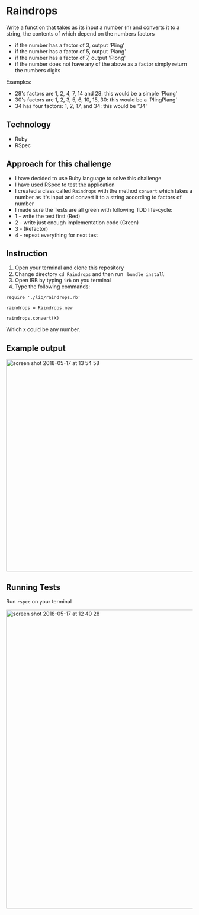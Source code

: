 # Raindrops
Write a function that takes as its input a number (n) and converts it to a string, the contents of which depend on the numbers factors

- if the number has a factor of 3, output 'Pling'
- if the number has a factor of 5, output 'Plang'
- if the number has a factor of 7, output 'Plong'
- if the number does not have any of the above as a factor simply return the numbers digits

Examples:
- 28's factors are 1, 2, 4, 7, 14 and 28: this would be a simple 'Plong'
- 30's factors are 1, 2, 3, 5, 6, 10, 15, 30: this would be a 'PlingPlang'
- 34 has four factors: 1, 2, 17, and 34: this would be '34'

## Technology
- Ruby
- RSpec

## Approach for this challenge


- I have decided to use Ruby language to solve this challenge
- I have used RSpec to test the application
- I created a class called `Raindrops` with the method `convert`
 which takes a number as it's input and convert it to a string according to factors of number
- I made sure the Tests are all green with following TDD life-cycle:
- 1 - write the test first (Red)
- 2 - write just enough implementation code (Green)
- 3 - (Refactor)
- 4 - repeat everything for next test


## Instruction

1. Open your terminal and clone this repository
2. Change directory ```cd Raindrops``` and then run  ```
bundle install```
3. Open IRB by typing ```irb``` on you terminal
4. Type the following commands:
```
require './lib/raindrops.rb'
```
```
raindrops = Raindrops.new
```
```
raindrops.convert(X)
```
Which ``` X ``` could be any number.

## Example output

<img width="573" alt="screen shot 2018-05-17 at 13 54 58" src="https://user-images.githubusercontent.com/34063826/40178653-0ab5a07c-59da-11e8-8dbb-5888de093905.png">

## Running Tests

Run ``` rspec ``` on your terminal

<img width="806" alt="screen shot 2018-05-17 at 12 40 28" src="https://user-images.githubusercontent.com/34063826/40176576-b992bae6-59d3-11e8-85ee-3cc251ee25bb.png">
